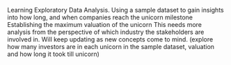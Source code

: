 Learning Exploratory Data Analysis. 
Using a sample dataset to gain insights into how long, and when companies reach the unicorn milestone
Establishing the maximum valuation of the unicorn
This needs more analysis from the perspective of which industry the stakeholders are involved in. Will keep updating as new concepts come to mind.
(explore how many investors are in each unicorn in the sample dataset, valuation and how long it took till unicorn)
